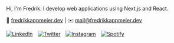 Hi, I'm Fredrik. I develop web applications using Next.js and React.

🔗 [fredrikkappmeier.dev](http://fredrikkappmeier.dev/) | ✉️ [mail@fredrikkappmeier.dev](mailto:mail@fredrikkappmeier.dev)

[![LinkedIn](https://www.fredrikkappmeier.dev/images/linkedin.svg)](https://de.linkedin.com/in/fredrik-kappmeier-814440218) [![Twitter](https://www.fredrikkappmeier.dev/images/twitter.svg)](https://twitter.com/Fredrik_JK) [![Instagram](https://www.fredrikkappmeier.dev/images/instagram.svg)](https://www.instagram.com/fredrik1607/) [![Spotify](https://www.fredrikkappmeier.dev/images/spotify.svg)](https://open.spotify.com/user/zzeroheart)
